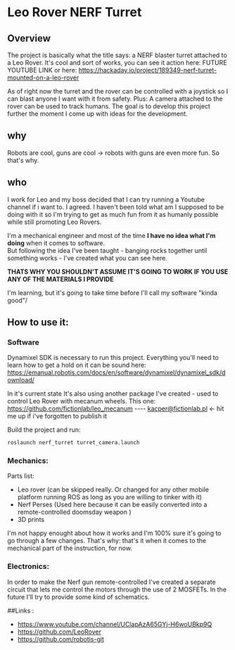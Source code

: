 # Leo Rover NERF Turret

## Overview

The project is basically what the title says: a NERF blaster turret attached to a Leo Rover.
It's cool and sort of works, you can see it action here: FUTURE YOUTUBE LINK or here: https://hackaday.io/project/189349-nerf-turret-mounted-on-a-leo-rover

As of right now the turret and the rover can be controlled with a joystick so I can blast anyone I want with it from safety.
Plus: A camera attached to the rover can be used to track humans. 
The goal is to develop this project further the moment I come up with ideas for the development.

## why
Robots are cool, guns are cool -> robots with guns are even more fun. So that's why.

## who

I work for Leo and my boss decided that I can try running a Youtube channel if i want to. I agreed. 
I haven't been told what am I supposed to be doing with it so I'm trying to get as much fun from it as humanly possible while still promoting Leo Rovers.

I'm a mechanical engineer and most of the time **I have no idea what I'm doing** when it comes to software.  
But following the idea I've been taught - banging rocks together until something works - I've created what you can see here.

**THATS WHY YOU SHOULDN'T ASSUME IT'S GOING TO WORK IF YOU USE ANY OF THE MATERIALS I PROVIDE**

I'm learning, but it's going to take time before I'll call my software "kinda good"/

## How to use it:

### Software 

Dynamixel SDK is necessary to run this project. Everything you'll need to learn how to get a hold on it can be sound here: https://emanual.robotis.com/docs/en/software/dynamixel/dynamixel_sdk/download/

In it's current state It's also using another package I've created - used to control Leo Rover with mecanum wheels.
This one: https://github.com/fictionlab/leo_mecanum   ---- kacper@fictionlab.pl <- hit me up if i've forgotten to publish it

Build the project and run:

```bash
roslaunch nerf_turret turret_camera.launch
```

### Mechanics:


Parts list:
* Leo rover (can be skipped really. Or changed for any other mobile platform running ROS as long as you are willing to tinker with it)
* Nerf Perses (Used here because it can be easily converted into a remote-controlled doomsday weapon )
* 3D prints

I'm not happy enought about how it works and I'm 100% sure it's going to go through a few changes. That's why: that's it when it comes to the mechanical part of the instruction, for now. 

### Electronics:

In order to make the Nerf gun remote-controlled I've created a separate circuit that lets me control the motors through the use of 2 MOSFETs. 
In the future I'll try to provide some kind of schematics. 

##Links :
* https://www.youtube.com/channel/UClapAzA65GYj-H6woUBkp9Q
* https://github.com/LeoRover
* https://github.com/robotis-git

